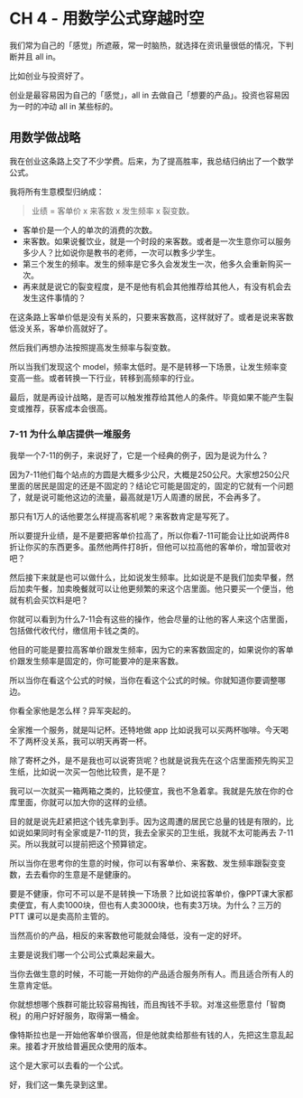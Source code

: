 # CH 4 - 用数学公式穿越时空

我们常为自己的「感觉」所遮蔽，常一时脑热，就选择在资讯量很低的情况，下判断并且 all in。

比如创业与投资好了。

创业是最容易因为自己的「感觉」，all in 去做自己「想要的产品」。投资也容易因为一时的冲动 all in 某些标的。

## 用数学做战略

我在创业这条路上交了不少学费。后来，为了提高胜率，我总结归纳出了一个数学公式。

我将所有生意模型归纳成：

> 业绩 = 客单价 x 来客数 x 发生频率 x 裂变数。

* 客单价是一个人的单次的消费的次数。
* 来客数。如果说餐饮业，就是一个时段的来客数。或者是一次生意你可以服务多少人？比如说你是教书的老师，一次可以教多少学生。
* 第三个发生的频率。发生的频率是它多久会发发生一次，他多久会重新购买一次。
* 再来就是说它的裂变程度，是不是他有机会其他推荐给其他人，有没有机会去发生这件事情的？

在这条路上客单价低是没有关系的，只要来客数高，这样就好了。或者是说来客数低没关系，客单价高就好了。

然后我们再想办法按照提高发生频率与裂变数。

所以当我们发现这个 model，频率太低时。是不是转移一下场景，让发生频率变变高一些。或者转换一下行业，转移到高频率的行业。

最后，就是再设计战略，是否可以触发推荐给其他人的条件。毕竟如果不能产生裂变或推荐，获客成本会很高。

### 7-11 为什么单店提供一堆服务

我举一个7-11的例子，来说好了，它是一个经典的例子，因为是说为什么？

因为7-11他们每个站点的方圆是大概多少公尺，大概是250公尺。大家想250公尺里面的居民是固定的还是不固定的？结论它可能是固定的，固定的它就有一个问题了，就是说可能他这边的流量，最高就是1万人周遭的居民，不会再多了。

那只有1万人的话他要怎么样提高客机呢？来客数肯定是写死了。

所以要提升业绩，是不是要把客单价拉高了，所以你看7-11可能会让比如说两件8折让你买的东西更多。虽然他两件打8折，但他可以拉高他的客单价，增加营收对吧？

然后接下来就是也可以做什么，比如说发生频率。比如说是不是我们加卖早餐，然后加卖午餐，加卖晚餐就可以让他更频繁的来这个店里面。他只要买一个便当，他就有机会买饮料是吧？

你就可以看到为什么7-11会有这些的操作，他会尽量的让他的客人来这个店里面，包括做代收代付，缴信用卡钱之类的。

他目的可能是要拉高客单价跟发生频率，因为它的来客数固定的，如果说你的客单价跟发生频率是固定的，你可能要冲的是来客数。

所以当你在看这个公式的时候，当你在看这个公式的时候。你就知道你要调整哪边。

你看全家他是怎么样？异军突起的。

全家推一个服务，就是叫记杯。还特地做 app 比如说我可以买两杯咖啡。今天喝不了两杯没关系，我可以明天再寄一杯。

除了寄杯之外，是不是我也可以说寄货呢？也就是说我先在这个店里面预先购买卫生纸，比如说一次买一包他比较贵，是不是？

我可以一次就买一箱两箱之类的，比较便宜，我也不急着拿。我就是先放在你的仓库里面，你就可以加大你的这样的业绩。

目的就是说先赶紧把这个钱先拿到手。因为这周遭的居民它总量的钱是有限的，比如说如果同时有全家或是7-11的货，我去全家买的卫生纸，我就不太可能再去 7-11买。所以我就可以提前把这个预算锁定。

所以当你在思考你的生意的时候，你可以有客单价、来客数、发生频率跟裂变变数，去去看你的生意是不是健康的。

要是不健康，你可不可以是不是转换一下场景？比如说拉客单价，像PPT课大家都卖便宜，有人卖1000块，但也有人卖3000块，也有卖3万块。为什么？三万的 PTT 课可以是卖高阶主管的。

当然高价的产品，相反的来客数他可能就会降低，没有一定的好坏。

主要是说我们哪一个公司公式乘起来最大。

当你去做生意的时候，不可能一开始你的产品适合服务所有人。而且适合所有人的生意肯定低。

你就想想哪个族群可能比较容易掏钱，而且掏钱不手软。对准这些愿意付「智商税」的用户好好服务，取得第一桶金。

像特斯拉也是一开始他客单价很高，但是他就卖给那些有钱的人，先把这生意乱起来。接着才开放给普遍民众使用的版本。

这个是大家可以去看的一个公式。

好，我们这一集先录到这里。
